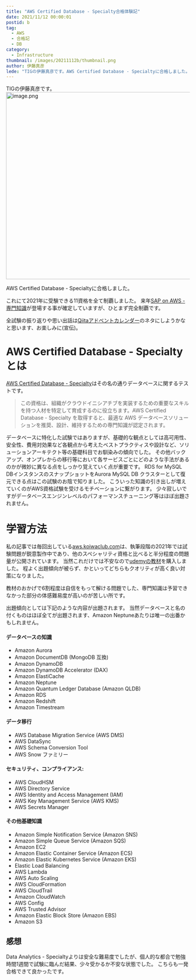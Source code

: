 ```yaml
---
title: "AWS Certified Database - Specialty合格体験記"
date: 2021/11/12 00:00:01
postid: b
tag:
  - AWS
  - 合格記
  - DB
category:
  - Infrastructure
thumbnail: /images/20211112b/thumbnail.png
author: 伊藤真彦
lede: "TIGの伊藤真彦です。AWS Certified Database - Specialtyに合格しました。これにて2021年に受験できる11資格を全て制覇しました。来年SAP on AWS - 専門知識が登場する事が確定していますが、ひとまず完全制覇です。"
---
```


TIGの伊藤真彦です。
<img src="/images/20211112b/image.png" alt="image.png" width="512" height="512" loading="lazy">

AWS Certified Database - Specialtyに合格しました。

これにて2021年に受験できる11資格を全て制覇しました。
来年[SAP on AWS - 専門知識](https://aws.amazon.com/jp/certification/coming-soon/)が登場する事が確定していますが、ひとまず完全制覇です。

全試験の振り返りや思い出話は[Qiitaアドベントカレンダー](https://qiita.com/advent-calendar/2021/future)のネタにしようかなと思います、お楽しみに(宣伝)。

# AWS Certified Database - Specialtyとは

[AWS Certified Database - Specialty](https://aws.amazon.com/jp/certification/certified-database-specialty/)はその名の通りデータベースに関するテストです。

> この資格は、組織がクラウドイニシアチブを実装するための重要なスキルを持つ人材を特定して育成するのに役立ちます。AWS Certified Database - Specialty を取得すると、最適な AWS データベースソリューションを推奨、設計、維持するための専門知識が認定されます。

データベースに特化した試験ではありますが、基礎的な観点としては高可用性、安全性、費用対効果など各観点から考えたベストプラクティスや設計など、ソリューションアーキテクト等の基礎科目でお馴染みの傾向でした。
その他バックアップ、オンプレからの移行等において各サービスごとにどのような手法があるのかが微妙に異なる点をしっかり覚えていく点が重要です。
RDS for MySQL DBインスタンスのスナップショットをAurora MySQL DB クラスターとして復元できる点はこの試験のお陰で知りました。
こういった知識の引き出しが増えていくのがAWS資格試験を受けるモチベーションに繋がります。
少々寂しいですがデータベースエンジンレベルのパフォーマンスチューニング等はほぼ出題されません。

# 学習方法

私の記事では毎回出している[aws.koiwaclub.com](https://aws.koiwaclub.com/)は、執筆段階の2021年では試験問題が鋭意製作中であり、他のスペシャリティ資格と比べると半分程度の問題量が公開されています。
当然これだけでは不安なので[udemyの教材](https://www.udemy.com/course/aws-certified-database-specialty-practice-exams-dbs-c01/)を購入しました。
程よく出題傾向が被らず、かといってどちらもクオリティが高く良い対策になりました。

教材のおかげで6割程度は自信をもって解ける問題でした、専門知識は予習できなかった部分の体感難易度が高いのが苦しい所です。

出題傾向としては下記のような内容が出題されます。
当然データベースと名の付くものはほぼ全てが出題されます、Amazon Neptuneあたりは唯一の出番かもしれません。

#### データベースの知識

* Amazon Aurora
* Amazon DocumentDB (MongoDB 互換)
* Amazon DynamoDB
* Amazon DynamoDB Accelerator (DAX)
* Amazon ElastiCache
* Amazon Neptune
* Amazon Quantum Ledger Database (Amazon QLDB)
* Amazon RDS
* Amazon Redshift
* Amazon Timestream

#### データ移行

* AWS Database Migration Service (AWS DMS)
* AWS DataSync
* AWS Schema Conversion Tool
* AWS Snow ファミリー

#### セキュリティ、コンプライアンス:

* AWS CloudHSM
* AWS Directory Service
* AWS Identity and Access Management (IAM)
* AWS Key Management Service (AWS KMS)
* AWS Secrets Manager

#### その他基礎知識

* Amazon Simple Notification Service (Amazon SNS)
* Amazon Simple Queue Service (Amazon SQS)
* Amazon EC2
* Amazon Elastic Container Service (Amazon ECS)
* Amazon Elastic Kubernetes Service (Amazon EKS)
* Elastic Load Balancing
* AWS Lambda
* AWS Auto Scaling
* AWS CloudFormation
* AWS CloudTrail
* Amazon CloudWatch
* AWS Config
* AWS Trusted Advisor
* Amazon Elastic Block Store (Amazon EBS)
* Amazon S3

## 感想

Data Analytics - Specialtyよりは安全な難易度でしたが、個人的な都合で勉強時間1週間で試験に臨んだ結果、少々受かるか不安な状態でした。
こちらも一発合格できて良かったです。

